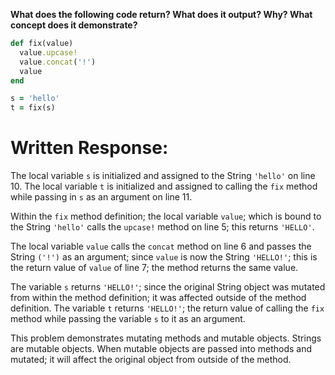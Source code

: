 **What does the following code return? What does it output? Why? What concept does it demonstrate?**

```ruby
def fix(value)
  value.upcase!
  value.concat('!')
  value
end

s = 'hello'
t = fix(s)
```
# Written Response:

The local variable `s` is initialized and assigned to the String `'hello'` on line 10. The local variable `t` is initialized and assigned to calling the `fix` method while passing in `s` as an argument on line 11.

Within the `fix` method definition; the local variable `value`; which is bound to the String `'hello'` calls the `upcase!` method on line 5; this returns `'HELLO'`.

The local variable `value` calls the `concat` method on line 6 and passes the String `('!')` as an argument; since `value` is now the String `'HELLO!'`; this is the return value of `value` of line 7; the method returns the same value.

The variable `s` returns `'HELLO!'`; since the original String object was mutated from within the method definition; it was affected outside of the method definition. The variable `t` returns `'HELLO!'`; the return value of calling the `fix` method while passing the variable `s` to it as an argument.

This problem demonstrates mutating methods and mutable objects. Strings are mutable objects. When mutable objects are passed into methods and mutated; it will affect the original object from outside of the method.

